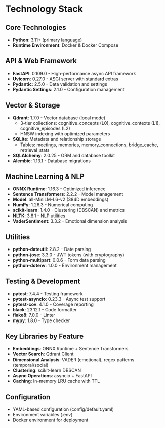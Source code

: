 # Technology Stack

## Core Technologies
- **Python**: 3.11+ (primary language)
- **Runtime Environment**: Docker & Docker Compose

## API & Web Framework
- **FastAPI**: 0.109.0 - High-performance async API framework
- **Uvicorn**: 0.27.0 - ASGI server with standard extras
- **Pydantic**: 2.5.0 - Data validation and settings
- **Pydantic Settings**: 2.1.0 - Configuration management

## Vector & Storage
- **Qdrant**: 1.7.0 - Vector database (local mode)
  - 3-tier collections: cognitive_concepts (L0), cognitive_contexts (L1), cognitive_episodes (L2)
  - HNSW indexing with optimized parameters
- **SQLite**: Metadata and relationship storage
  - Tables: meetings, memories, memory_connections, bridge_cache, retrieval_stats
- **SQLAlchemy**: 2.0.25 - ORM and database toolkit
- **Alembic**: 1.13.1 - Database migrations

## Machine Learning & NLP
- **ONNX Runtime**: 1.16.3 - Optimized inference
- **Sentence Transformers**: 2.2.2 - Model management
- **Model**: all-MiniLM-L6-v2 (384D embeddings)
- **NumPy**: 1.26.3 - Numerical computing
- **scikit-learn**: 1.4.0 - Clustering (DBSCAN) and metrics
- **NLTK**: 3.8.1 - NLP utilities
- **VaderSentiment**: 3.3.2 - Emotional dimension analysis

## Utilities
- **python-dateutil**: 2.8.2 - Date parsing
- **python-jose**: 3.3.0 - JWT tokens (with cryptography)
- **python-multipart**: 0.0.6 - Form data parsing
- **python-dotenv**: 1.0.0 - Environment management

## Testing & Development
- **pytest**: 7.4.4 - Testing framework
- **pytest-asyncio**: 0.23.3 - Async test support
- **pytest-cov**: 4.1.0 - Coverage reporting
- **black**: 23.12.1 - Code formatter
- **flake8**: 7.0.0 - Linter
- **mypy**: 1.8.0 - Type checker

## Key Libraries by Feature
- **Embeddings**: ONNX Runtime + Sentence Transformers
- **Vector Search**: Qdrant Client
- **Dimensional Analysis**: VADER (emotional), regex patterns (temporal/social)
- **Clustering**: scikit-learn DBSCAN
- **Async Operations**: asyncio + FastAPI
- **Caching**: In-memory LRU cache with TTL

## Configuration
- YAML-based configuration (config/default.yaml)
- Environment variables (.env)
- Docker environment for deployment